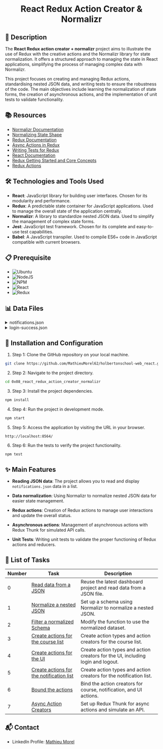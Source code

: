 # <p align="center">React Redux Action Creator & Normalizr</p>

## 📝 Description

The **React Redux action creator + normalizr** project aims to illustrate the use of Redux with the creative actions and the Normalizr library for state normalization. It offers a structured approach to managing the state in React applications, simplifying the process of managing complex data with Normalizr.

This project focuses on creating and managing Redux actions, standardising nested JSON data, and writing tests to ensure the robustness of the code. The main objectives include learning the normalization of state forms, the creation of asynchronous actions, and the implementation of unit tests to validate functionality.

## 📚 Resources

- [Normalizr Documentation](https://github.com/paularmstrong/normalizr)
- [Normalizing State Shape](https://redux.js.org/usage/structuring-reducers/normalizing-state-shape)
- [Redux Documentation](https://redux.js.org/introduction/getting-started)
- [Async Actions in Redux](https://redux.js.org/advanced/async-actions)
- [Writing Tests for Redux](https://redux.js.org/recipes/writing-tests)
- [React Documentation](https://reactjs.org/docs/getting-started.html)
- [Redux Getting Started and Core Concepts](https://intranet.hbtn.io/rltoken/Yd9gOVf8dlCViUZFilvDMw)
- [Redux Actions](https://intranet.hbtn.io/rltoken/QVQntahVkVJq8HCJYAOTHA)

## 🛠️ Technologies and Tools Used

- **React**: JavaScript library for building user interfaces. Chosen for its modularity and performance.
- **Redux**: A predictable state container for JavaScript applications. Used to manage the overall state of the application centrally.
- **Normalizr**: A library to standardize nested JSON data. Used to simplify the management of complex state forms.
- **Jest**: JavaScript test framework. Chosen for its complete and easy-to-use test capabilities.
- **Babel**: A JavaScript transpiler. Used to compile ES6+ code in JavaScript compatible with current browsers.

## 📋 Prerequisite

- ![Ubuntu](https://img.shields.io/badge/ubuntu-18.04-orange)
- ![NodeJS](https://img.shields.io/badge/node.js-12.x.x-green)
- ![NPM](https://img.shields.io/badge/npm-6.x.x-red)
- ![React](https://img.shields.io/badge/react-16.x.x-blue)
- ![Redux](https://img.shields.io/badge/redux-4.x.x-purple)

## 📊 Data Files
<details>
<summary>notifications.json</summary>
<br>

```json
[
  {
    "id": "5debd76480edafc8af244228",
    "author": {
      "id": "5debd764a7c57c7839d722e9",
      "name": {
        "first": "Poole",
        "last": "Sanders"
      },
      "email": "poole.sanders@holberton.nz",
      "picture": "http://placehold.it/32x32",
      "age": 25
    },
    "context": {
      "guid": "2d8e40be-1c78-4de0-afc9-fcc147afd4d2",
      "isRead": true,
      "type": "urgent",
      "value": "Lorem ipsum dolor sit amet, consectetur adipiscing elit, sed do eiusmod tempor incididunt."
    }
  },
  {
    "id": "5debd764507712e7a1307303",
    "author": {
      "id": "5debd7648ba8641ce0a34ea4",
      "name": {
        "first": "Norton",
        "last": "Grimes"
      },
      "email": "norton.grimes@holberton.nz",
      "picture": "http://placehold.it/32x32",
      "age": 37
    },
    "context": {
      "guid": "cec84b7a-7be4-4af0-b833-f1485433f66e",
      "isRead": false,
      "type": "urgent",
      "value": "ut labore et dolore magna aliqua. Dignissim convallis aenean et tortor at risus viverra adipiscing. Ac tortor dignissim convallis aenean et."
    }
  },
  {
    "id": "5debd76444dd4dafea89d53b",
    "author": {
      "id": "5debd764a7c57c7839d722e9",
      "name": {
        "first": "Poole",
        "last": "Sanders"
      },
      "email": "poole.sanders@holberton.nz",
      "picture": "http://placehold.it/32x32",
      "age": 25
    },
    "context": {
      "guid": "280913fe-38dd-4abd-8ab6-acdb4105f922",
      "isRead": false,
      "type": "urgent",
      "value": "Non diam phasellus vestibulum lorem sed risus ultricies. Tellus mauris a diam maecenas sed."
    }
  }
]
```

</details>
<details>
<summary>login-success.json</summary>
<br>

```json
{
  "first_name": "Johann",
  "last_name": "Salva",
  "email": "johann.salva@holberton.nz",
  "profile_picture": "http://placehold.it/32x32"
}
```

</details>

## 🚀 Installation and Configuration

1. Step 1: Clone the GitHub repository on your local machine.

```sh
git clone https://github.com/MathieuMorel62/holbertonschool-web_react.git
```

2. Step 2: Navigate to the project directory.

```sh
cd 0x08_react_redux_action_creator_normalizr
```

3. Step 3: Install the project dependencies.

```sh
npm install
```

4. Step 4: Run the project in development mode.

```sh
npm start
```

5. Step 5: Access the application by visiting the URL in your browser.

```sh
http://localhost:8564/
```

6. Step 6: Run the tests to verify the project functionality.

```sh
npm test
```

## ✨ Main Features

- **Reading JSON data**: The project allows you to read and display `notifications.json` data in a list.

- **Data normalization**: Using Normalizr to normalize nested JSON data for easier state management.

- **Redux actions**: Creation of Redux actions to manage user interactions and update the overall status.

- **Asynchronous actions**: Management of asynchronous actions with Redux Thunk for simulated API calls.

- **Unit Tests**: Writing unit tests to validate the proper functioning of Redux actions and reducers.

## 📝 List of Tasks

| Number | Task | Description |
| ------ | ----------------------- | ------------------------------------------------------------------------------- |
| 0 | [Read data from a JSON](https://github.com/MathieuMorel62/holbertonschool-web_react/blob/main/0x08_react_redux_action_creator_normalizr/task_0/dashboard/src/schema/) | Reuse the latest dashboard project and read data from a JSON file. |
| 1 | [Normalize a nested JSON](https://github.com/MathieuMorel62/holbertonschool-web_react/blob/main/0x08_react_redux_action_creator_normalizr/task_1/dashboard/src/schema/) | Set up a schema using Normalizr to normalize a nested JSON. |
| 2 | [Filter a normalized Schema](https://github.com/MathieuMorel62/holbertonschool-web_react/blob/main/0x08_react_redux_action_creator_normalizr/task_2/dashboard/src/schema/) | Modify the function to use the normalized dataset. |
| 3 | [Create actions for the course list](https://github.com/MathieuMorel62/holbertonschool-web_react/blob/main/0x08_react_redux_action_creator_normalizr/task_3/dashboard/src/actions/) | Create action types and action creators for the course list. |
| 4 | [Create actions for the UI](https://github.com/MathieuMorel62/holbertonschool-web_react/blob/main/0x08_react_redux_action_creator_normalizr/task_4/dashboard/src/actions/) | Create action types and action creators for the UI, including login and logout. |
| 5 | [Create actions for the notification list](https://github.com/MathieuMorel62/holbertonschool-web_react/blob/main/0x08_react_redux_action_creator_normalizr/task_5/dashboard/src/actions/) | Create action types and action creators for the notification list. |
| 6 | [Bound the actions](https://github.com/MathieuMorel62/holbertonschool-web_react/blob/main/0x08_react_redux_action_creator_normalizr/task_6/dashboard/src/actions/) | Bind the action creators for course, notification, and UI actions. |
| 7 | [Async Action Creators](https://github.com/MathieuMorel62/holbertonschool-web_react/blob/main/0x08_react_redux_action_creator_normalizr/task_7/dashboard/src/actions/) | Set up Redux Thunk for async actions and simulate an API. |

## 📬 Contact
- LinkedIn Profile: [Mathieu Morel](https://www.linkedin.com/in/mathieu-morel62/)
